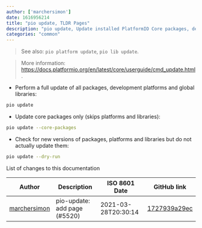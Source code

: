 ```yaml
---
author: ['marchersimon']
date: 1616956214
title: "pio update, TLDR Pages"
description: "pio update, Update installed PlatformIO Core packages, development platforms and global libraries."
categories: "common"
---
```

> See also: `pio platform update`, `pio lib update`.

> More information: <https://docs.platformio.org/en/latest/core/userguide/cmd_update.html>.

- Perform a full update of all packages, development platforms and global libraries:

```bash
pio update
```

- Update core packages only (skips platforms and libraries):

```bash
pio update --core-packages
```

- Check for new versions of packages, platforms and libraries but do not actually update them:

```bash
pio update --dry-run
```
List of changes to this documentation


Author | Description | ISO 8601 Date | GitHub link
------|-----|-----|-----
[marchersimon](mailto:50295997+marchersimon@users.noreply.github.com) | pio-update: add page (#5520) | 2021-03-28T20:30:14 | [1727939a29ec](https://github.com/tldr-pages/tldr/commit/1727939a29ec14c53e62092a339f06712cf0adab)

